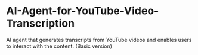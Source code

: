 # AI-Agent-for-YouTube-Video-Transcription
AI agent that generates transcripts from YouTube videos and enables users to interact with the content. (Basic version)
